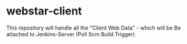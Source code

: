 # webstar-client
This repository will handle all the "Client Web Data" - which will be Be attached to Jenkins-Server (Poll Scm Build Trigger)
